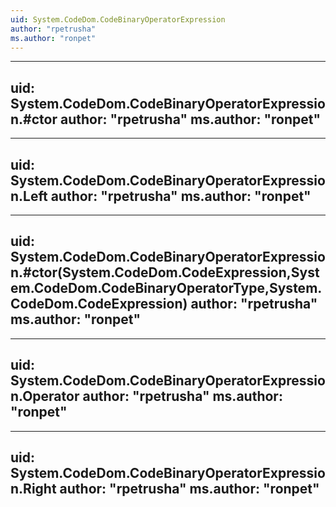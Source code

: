 ```yaml
---
uid: System.CodeDom.CodeBinaryOperatorExpression
author: "rpetrusha"
ms.author: "ronpet"
---
```


---
uid: System.CodeDom.CodeBinaryOperatorExpression.#ctor
author: "rpetrusha"
ms.author: "ronpet"
---

---
uid: System.CodeDom.CodeBinaryOperatorExpression.Left
author: "rpetrusha"
ms.author: "ronpet"
---

---
uid: System.CodeDom.CodeBinaryOperatorExpression.#ctor(System.CodeDom.CodeExpression,System.CodeDom.CodeBinaryOperatorType,System.CodeDom.CodeExpression)
author: "rpetrusha"
ms.author: "ronpet"
---

---
uid: System.CodeDom.CodeBinaryOperatorExpression.Operator
author: "rpetrusha"
ms.author: "ronpet"
---

---
uid: System.CodeDom.CodeBinaryOperatorExpression.Right
author: "rpetrusha"
ms.author: "ronpet"
---
